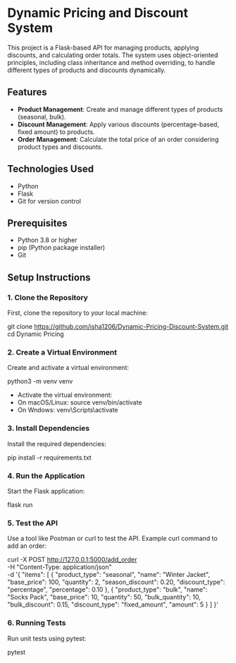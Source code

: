 # Dynamic Pricing and Discount System

This project is a Flask-based API for managing products, applying discounts, and calculating order totals. The system uses object-oriented principles, including class inheritance and method overriding, to handle different types of products and discounts dynamically.

## Features

- **Product Management**: Create and manage different types of products (seasonal, bulk).
- **Discount Management**: Apply various discounts (percentage-based, fixed amount) to products.
- **Order Management**: Calculate the total price of an order considering product types and discounts.

## Technologies Used

- Python
- Flask
- Git for version control

## Prerequisites

- Python 3.8 or higher
- pip (Python package installer)
- Git

## Setup Instructions

### 1. Clone the Repository

First, clone the repository to your local machine:


git clone https://github.com/isha1206/Dynamic-Pricing-Discount-System.git
cd Dynamic Pricing

### 2. Create a Virtual Environment
Create and activate a virtual environment:

python3 -m venv venv

- Activate the virtual environment:
- On macOS/Linux:
source venv/bin/activate
- On Wndows:
venv\Scripts\activate

### 3. Install Dependencies
Install the required dependencies:

pip install -r requirements.txt

### 4. Run the Application
Start the Flask application:

flask run

### 5. Test the API
Use a tool like Postman or curl to test the API. Example curl command to add an order:

curl -X POST http://127.0.0.1:5000/add_order \
-H "Content-Type: application/json" \
-d '{
    "items": [
        {
            "product_type": "seasonal",
            "name": "Winter Jacket",
            "base_price": 100,
            "quantity": 2,
            "season_discount": 0.20,
            "discount_type": "percentage",
            "percentage": 0.10
        },
        {
            "product_type": "bulk",
            "name": "Socks Pack",
            "base_price": 10,
            "quantity": 50,
            "bulk_quantity": 10,
            "bulk_discount": 0.15,
            "discount_type": "fixed_amount",
            "amount": 5
        }
    ]
}'

### 6. Running Tests
Run unit tests using pytest:

pytest
